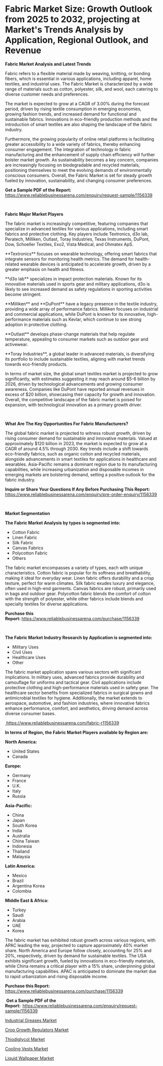 <p><h1>Fabric Market Size: Growth Outlook from 2025 to 2032, projecting at Market's Trends Analysis by Application, Regional Outlook, and Revenue</h1></p><p><strong>Fabric Market Analysis and Latest Trends</strong></p>
<p><p>Fabric refers to a flexible material made by weaving, knitting, or bonding fibers, which is essential in various applications, including apparel, home textiles, and industrial uses. The Fabric Market is characterized by a wide range of materials such as cotton, polyester, silk, and wool, each catering to diverse customer needs and preferences. </p><p>The market is expected to grow at a CAGR of 3.00% during the forecast period, driven by rising textile consumption in emerging economies, growing fashion trends, and increased demand for functional and sustainable fabrics. Innovations in eco-friendly production methods and the introduction of smart textiles are also shaping the landscape of the fabric industry. </p><p>Furthermore, the growing popularity of online retail platforms is facilitating greater accessibility to a wide variety of fabrics, thereby enhancing consumer engagement. The integration of technology in fabric manufacturing and the enhancement of supply chain efficiency will further bolster market growth. As sustainability becomes a key concern, companies are increasingly focusing on biodegradable and recycled materials, positioning themselves to meet the evolving demands of environmentally conscious consumers. Overall, the Fabric Market is set for steady growth fueled by innovation, sustainability, and changing consumer preferences.</p></p>
<p><strong>Get a Sample PDF of the Report:&nbsp;</strong> <a href="https://www.reliablebusinessarena.com/enquiry/request-sample/1156339?utm_campaign=2194&utm_medium=2&utm_source=Github&utm_content=ia&utm_term=05022025&utm_id=fabric">https://www.reliablebusinessarena.com/enquiry/request-sample/1156339</a></p>
<p>&nbsp;</p>
<p><strong>Fabric Major Market Players</strong></p>
<p><p>The fabric market is increasingly competitive, featuring companies that specialize in advanced textiles for various applications, including smart fabrics and protective clothing. Key players include Textronics, d3o lab, Peratech, Milliken, Outlast, Toray Industries, Texas Instruments, DuPont, Dow, Schoeller Textiles, Exo2, Vista Medical, and Ohmatex ApS.</p><p>**Textronics** focuses on wearable technology, offering smart fabrics that integrate sensors for monitoring health metrics. The demand for health-related wearable devices is anticipated to accelerate growth, driven by a greater emphasis on health and fitness. </p><p>**d3o lab** specializes in impact protection materials. Known for its innovative materials used in sports gear and military applications, d3o is likely to see increased demand as safety regulations in sporting activities become stringent.</p><p>**Milliken** and **DuPont** have a legacy presence in the textile industry, providing a wide array of performance fabrics. Milliken focuses on industrial and commercial applications, while DuPont is known for its innovative, high-performance materials such as Kevlar, which continue to see strong adoption in protective clothing.</p><p>**Outlast** develops phase-change materials that help regulate temperature, appealing to consumer markets such as outdoor gear and activewear. </p><p>**Toray Industries**, a global leader in advanced materials, is diversifying its portfolio to include sustainable textiles, aligning with market trends towards eco-friendly products. </p><p>In terms of market size, the global smart textiles market is projected to grow significantly, with estimates suggesting it may reach around $5-6 billion by 2026, driven by technological advancements and growing consumer awareness. Companies like DuPont have reported annual revenues in excess of $20 billion, showcasing their capacity for growth and innovation. Overall, the competitive landscape of the fabric market is poised for expansion, with technological innovation as a primary growth driver.</p></p>
<p>&nbsp;</p>
<p><strong>What Are The Key Opportunities For Fabric Manufacturers?</strong></p>
<p><p>The global fabric market is projected to witness robust growth, driven by rising consumer demand for sustainable and innovative materials. Valued at approximately $120 billion in 2023, the market is expected to grow at a CAGR of around 4.5% through 2030. Key trends include a shift towards eco-friendly fabrics, such as organic cotton and recycled materials, alongside advancements in smart textiles for applications in healthcare and wearables. Asia-Pacific remains a dominant region due to its manufacturing capabilities, while increasing urbanization and disposable incomes in emerging markets are bolstering demand, setting a positive outlook for the fabric industry.</p></p>
<p><strong>Inquire or Share Your Questions If Any Before Purchasing This Report:</strong> <a href="https://www.reliablebusinessarena.com/enquiry/pre-order-enquiry/1156339?utm_campaign=2194&utm_medium=2&utm_source=Github&utm_content=ia&utm_term=05022025&utm_id=fabric">https://www.reliablebusinessarena.com/enquiry/pre-order-enquiry/1156339</a></p>
<p>&nbsp;</p>
<p><strong>Market Segmentation</strong></p>
<p><strong>The Fabric Market Analysis by types is segmented into:</strong></p>
<p><ul><li>Cotton Fabric</li><li>Linen Fabric</li><li>Silk Fabric</li><li>Canvas Fabrics</li><li>Polycotton Fabric</li><li>Others</li></ul></p>
<p><p>The fabric market encompasses a variety of types, each with unique characteristics. Cotton fabric is popular for its softness and breathability, making it ideal for everyday wear. Linen fabric offers durability and a crisp texture, perfect for warm climates. Silk fabric exudes luxury and elegance, often used in high-end garments. Canvas fabrics are robust, primarily used in bags and outdoor gear. Polycotton fabric blends the comfort of cotton with the strength of polyester, while other fabrics include blends and specialty textiles for diverse applications.</p></p>
<p><strong>Purchase this Report:&nbsp;</strong><a href="https://www.reliablebusinessarena.com/purchase/1156339?utm_campaign=2194&utm_medium=2&utm_source=Github&utm_content=ia&utm_term=05022025&utm_id=fabric">https://www.reliablebusinessarena.com/purchase/1156339</a></p>
<p>&nbsp;</p>
<p><strong>The Fabric Market Industry Research by Application is segmented into:</strong></p>
<p><ul><li>Military Uses</li><li>Civil Uses</li><li>Healthcare Uses</li><li>Other</li></ul></p>
<p><p>The fabric market application spans various sectors with significant implications. In military uses, advanced fabrics provide durability and camouflage for uniforms and tactical gear. Civil applications include protective clothing and high-performance materials used in safety gear. The healthcare sector benefits from specialized fabrics in surgical gowns and antimicrobial textiles for hygiene. Additionally, the market extends to aerospace, automotive, and fashion industries, where innovative fabrics enhance performance, comfort, and aesthetics, driving demand across diverse consumer bases.</p></p>
<p><a href="https://www.reliablebusinessarena.com/fabric-r1156339?utm_campaign=2194&utm_medium=2&utm_source=Github&utm_content=ia&utm_term=05022025&utm_id=fabric">&nbsp;https://www.reliablebusinessarena.com/fabric-r1156339</a></p>
<p><strong>In terms of Region, the Fabric Market Players available by Region are:</strong></p>
<p>
    <p> <strong> North America: </strong>
        <ul>
            <li>United States</li>
            <li>Canada</li>
        </ul>
        </p> 
    <p> <strong> Europe: </strong>
        <ul>
            <li>Germany</li>
            <li>France</li>
            <li>U.K.</li>
            <li>Italy</li>
            <li>Russia</li>
        </ul>
        </p> 
    <p> <strong> Asia-Pacific: </strong>
        <ul>
            <li>China</li>
            <li>Japan</li>
            <li>South Korea</li>
            <li>India</li>
            <li>Australia</li>
            <li>China Taiwan</li>
            <li>Indonesia</li>
            <li>Thailand</li>
            <li>Malaysia</li>
        </ul>
        </p> 
    <p> <strong> Latin America: </strong>
        <ul>
            <li>Mexico</li>
            <li>Brazil</li>
            <li>Argentina Korea</li>
            <li>Colombia</li>
        </ul>
        </p> 
    <p> <strong> Middle East & Africa: </strong>
        <ul>
            <li>Turkey</li>
            <li>Saudi</li>
            <li>Arabia</li>
            <li>UAE</li>
            <li>Korea</li>
        </ul>
    </p>
    </p>
<p><p>The fabric market has exhibited robust growth across various regions, with APAC leading the way, projected to capture approximately 40% market share. North America and Europe follow closely, accounting for 25% and 20%, respectively, driven by demand for sustainable textiles. The USA exhibits significant growth, fueled by innovations in eco-friendly materials, while China remains a critical player with a 15% share, underpinning global manufacturing capabilities. APAC is anticipated to dominate the market due to rapid urbanization and rising disposable income.</p></p>
<p><strong>Purchase this Report: </strong><a href="https://www.reliablebusinessarena.com/purchase/1156339?utm_campaign=2194&utm_medium=2&utm_source=Github&utm_content=ia&utm_term=05022025&utm_id=fabric">https://www.reliablebusinessarena.com/purchase/1156339</a></p>
<p>&nbsp;<strong>Get a Sample PDF of the Report:&nbsp;&nbsp;</strong><a href="https://www.reliablebusinessarena.com/enquiry/request-sample/1156339?utm_campaign=2194&utm_medium=2&utm_source=Github&utm_content=ia&utm_term=05022025&utm_id=fabric">https://www.reliablebusinessarena.com/enquiry/request-sample/1156339</a></p>
<p><strong></strong></p>
<p><p><a href="https://www.linkedin.com/pulse/market-outlook-industrial-greases-industry-from-2025-oqxtf?utm_campaign=2194&utm_medium=2&utm_source=Github&utm_content=ia&utm_term=05022025&utm_id=fabric">Industrial Greases Market</a></p><p><a href="https://www.linkedin.com/pulse/global-crop-growth-regulators-market-analysis-forecast-cmuvf?utm_campaign=2194&utm_medium=2&utm_source=Github&utm_content=ia&utm_term=05022025&utm_id=fabric">Crop Growth Regulators Market</a></p><p><a href="https://www.linkedin.com/pulse/latest-thiodiglycol-market-research-size-share-analysis-fb1yf?utm_campaign=2194&utm_medium=2&utm_source=Github&utm_content=ia&utm_term=05022025&utm_id=fabric">Thiodiglycol Market</a></p><p><a href="https://github.com/gukenneth26571/Market-Research-Report-List-1/blob/main/cooling-vests-market.md?utm_campaign=2194&utm_medium=2&utm_source=Github&utm_content=ia&utm_term=05022025&utm_id=fabric">Cooling Vests Market</a></p><p><a href="https://www.linkedin.com/pulse/agloballiquid-wallpaper-market-study-including-its-size-lirjf?utm_campaign=2194&utm_medium=2&utm_source=Github&utm_content=ia&utm_term=05022025&utm_id=fabric">Liquid Wallpaper Market</a></p></p>